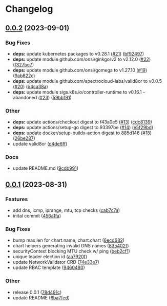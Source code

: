 # Changelog

## [0.0.2](https://github.com/spectrocloud-labs/valid8or-plugin-network/compare/v0.0.1...v0.0.2) (2023-09-01)


### Bug Fixes

* **deps:** update kubernetes packages to v0.28.1 ([#21](https://github.com/spectrocloud-labs/valid8or-plugin-network/issues/21)) ([bf92497](https://github.com/spectrocloud-labs/valid8or-plugin-network/commit/bf92497bb01aeb674af92943154050c88b366b61))
* **deps:** update module github.com/onsi/ginkgo/v2 to v2.12.0 ([#22](https://github.com/spectrocloud-labs/valid8or-plugin-network/issues/22)) ([f327be7](https://github.com/spectrocloud-labs/valid8or-plugin-network/commit/f327be73080ee2f51597473e6b138bdb1a8f5e58))
* **deps:** update module github.com/onsi/gomega to v1.27.10 ([#19](https://github.com/spectrocloud-labs/valid8or-plugin-network/issues/19)) ([9ab822c](https://github.com/spectrocloud-labs/valid8or-plugin-network/commit/9ab822c231aa63c538cc95369bfffeb2231a21b0))
* **deps:** update module github.com/spectrocloud-labs/valid8or to v0.0.5 ([#20](https://github.com/spectrocloud-labs/valid8or-plugin-network/issues/20)) ([b4ca38a](https://github.com/spectrocloud-labs/valid8or-plugin-network/commit/b4ca38a579bb2e46819268c3e8a84c9557c1edd8))
* **deps:** update module sigs.k8s.io/controller-runtime to v0.16.1 - abandoned ([#23](https://github.com/spectrocloud-labs/valid8or-plugin-network/issues/23)) ([59bb191](https://github.com/spectrocloud-labs/valid8or-plugin-network/commit/59bb191f3a812a6efdc392db6424448f957c95bd))


### Other

* **deps:** update actions/checkout digest to f43a0e5 ([#13](https://github.com/spectrocloud-labs/valid8or-plugin-network/issues/13)) ([cdc8139](https://github.com/spectrocloud-labs/valid8or-plugin-network/commit/cdc81390456334988680ca43cf831255af4f71cb))
* **deps:** update actions/setup-go digest to 93397be ([#14](https://github.com/spectrocloud-labs/valid8or-plugin-network/issues/14)) ([e5f29bd](https://github.com/spectrocloud-labs/valid8or-plugin-network/commit/e5f29bd94cd5cf93166c92161974ed42bda2303e))
* **deps:** update docker/setup-buildx-action digest to 885d146 ([#18](https://github.com/spectrocloud-labs/valid8or-plugin-network/issues/18)) ([26be287](https://github.com/spectrocloud-labs/valid8or-plugin-network/commit/26be28723eae14ac0ff0a4a2b95c97c17c051c8e))
* update valid8or ([c4de6ff](https://github.com/spectrocloud-labs/valid8or-plugin-network/commit/c4de6ffab4458eebbc61adeb713fcba0e164ad76))


### Docs

* update README.md ([9cdb991](https://github.com/spectrocloud-labs/valid8or-plugin-network/commit/9cdb9919345312ca9e52d751ff41cdc102957486))

## [0.0.1](https://github.com/spectrocloud-labs/valid8or-plugin-network/compare/v0.0.1...v0.0.1) (2023-08-31)


### Features

* add dns, icmp, iprange, mtu, tcp checks ([cab7c7a](https://github.com/spectrocloud-labs/valid8or-plugin-network/commit/cab7c7a34d6815572c3c37eeb799fca887ed850b))
* inital commit ([456a1fa](https://github.com/spectrocloud-labs/valid8or-plugin-network/commit/456a1faf45afb45c2604efbd4bae9872e8aa8e1b))


### Bug Fixes

* bump max len for chart.name, chart.chart ([6ecd682](https://github.com/spectrocloud-labs/valid8or-plugin-network/commit/6ecd682053f99f6a6ec5a3a5caee55678163f66a))
* chart helpers generating invalid DNS names ([835402f](https://github.com/spectrocloud-labs/valid8or-plugin-network/commit/835402fc427e623fad8df635cb6fd0c5e0d4045d))
* securityContext blocking MTU check w/ ping ([beb2cf1](https://github.com/spectrocloud-labs/valid8or-plugin-network/commit/beb2cf1d940aeb6d3d07b022eb81e4c284e01da1))
* unique leader election id ([aa7920f](https://github.com/spectrocloud-labs/valid8or-plugin-network/commit/aa7920f45de86c85f9f05c96ecdada68a8f02780))
* update NetworkValidator CRD ([74e33e7](https://github.com/spectrocloud-labs/valid8or-plugin-network/commit/74e33e70d71441a4c0eaa2f28c1668bcc0e8a4fd))
* update RBAC template ([9460480](https://github.com/spectrocloud-labs/valid8or-plugin-network/commit/94604808b1a0c89fcaed5ef4c2c6c1dfe8fea250))


### Other

* release 0.0.1 ([78d491c](https://github.com/spectrocloud-labs/valid8or-plugin-network/commit/78d491cda744e2048673c912169539cc31b27d2f))
* update README ([6ba7fed](https://github.com/spectrocloud-labs/valid8or-plugin-network/commit/6ba7fed3c0e0c18ccfafe6a836f868a11f69b228))
